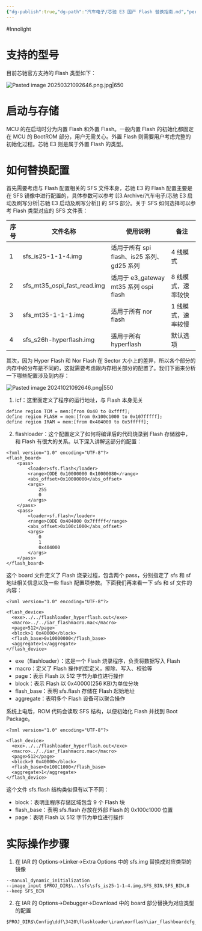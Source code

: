 ```yaml
---
{"dg-publish":true,"dg-path":"汽车电子/芯驰 E3 国产 Flash 替换指南.md","permalink":"/汽车电子/芯驰 E3 国产 Flash 替换指南/","created":"2025-03-31T14:42:01.357+08:00","updated":"2025-04-03T09:13:50.472+08:00"}
---
```


#Innolight

# 支持的型号

目前芯驰官方支持的 Flash 类型如下：

![Pasted image 20250321092646.png.jpg|650](/img/user/0.Asset/resource/Pasted%20image%2020250321092646.png.jpg)
# 启动与存储

MCU 的在启动时分为内置 Flash 和外置 Flash。一般内置 Flash 的初始化都固定在 MCU 的 BootROM 部分，用户无需关心。外置 Flash 则需要用户考虑完整的初始化过程。芯驰 E3 则是属于外置 Flash 的类型。

# 如何替换配置

首先需要考虑与 Flash 配置相关的 SFS 文件本身，芯驰 E3 的 Flash 配置主要是在 SFS 镜像中进行配置的，具体参数可以参考 [[3.Archive/汽车电子/芯驰 E3 启动及刷写分析\|芯驰 E3 启动及刷写分析]] 的 SFS 部分。关于 SFS 如何选择可以参考 Flash 类型对应的 SFS 文件表：

| 序号  | 文件名称                        | 使用说明                              | 备注         |
| --- | --------------------------- | --------------------------------- | ---------- |
| 1   | sfs_is25-1-1-4.img          | 适用于所有 spi flash、is25 系列、gd25 系列   | 4 线模式      |
| 2   | sfs_mt35_ospi_fast_read.img | 适用于 e3_gateway mt35 系列 ospi flash | 8 线模式，速率较快 |
| 3   | sfs_mt35-1-1-1.img          | 适用于所有 nor flash                   | 1 线模式，速率较慢 |
| 4   | sfs_s26h-hyperflash.img     | 适用于所有 hyperflash                  | 默认选项       |

其次，因为 Hyper Flash 和 Nor Flash 在 Sector 大小上的差异，所以各个部分的内存中的分布是不同的，这就需要考虑跟内存相关部分的配置了。我们下面来分析一下哪些配置涉及到内存：

![Pasted image 20241021092646.png|550](/img/user/0.Asset/resource/Pasted%20image%2020241021092646.png)

1. icf：这里面定义了程序的运行地址，与 Flash 本身无关

```
define region TCM = mem:[from 0x40 to 0xffff];
define region FLASH = mem:[from 0x100c1000 to 0x107fffff];
define region IRAM = mem:[from 0x404000 to 0x5fffff];
```

2. flashloader：这个配置定义了如何将编译后的代码烧录到 Flash 存储器中，和 Flash 有很大的关系。以下深入讲解这部分的配置：

``` board
<?xml version="1.0" encoding="UTF-8"?>
<flash_board>
    <pass>
        <loader>sfs.flash</loader>
        <range>CODE 0x10000000 0x10000080</range>
        <abs_offset>0x10000000</abs_offset>
        <args>
            255
            0
        </args>
    </pass>
    <pass>
        <loader>sf.flash</loader>
        <range>CODE 0x404000 0x7fffff</range>
        <abs_offset>0x100c1000</abs_offset>
        <args>
            0
            1
            0x404000
        </args>
    </pass>
</flash_board>
```

这个 board 文件定义了 Flash 烧录过程，包含两个 pass，分别指定了 sfs 和 sf 地址相关信息以及一些 flash 配置项参数。下面我们再来看一下 sfs 和 sf 文件的内容：

``` sfs
<?xml version="1.0" encoding="UTF-8"?>

<flash_device>
  <exe>../../flashloader_hyperflash.out</exe>
  <macro>../../iar_flashmacro.mac</macro>
  <page>512</page>
  <block>1 0x40000</block>
  <flash_base>0x10000000</flash_base>
  <aggregate>1</aggregate>
</flash_device>
```

- exe（flashloader）：这是一个 Flash 烧录程序，负责将数据写入 Flash
- macro：定义了 Flash 操作的宏定义，擦除、写入、校验等
- page：表示 Flash 以 512 字节为单位进行操作
- block：表示 Flash 以 0x40000(256 KB)为单位分块
- flash_base：表明 sfs.flash 存储在 Flash 起始地址
- aggregate：表明多个 Flash 设备可以聚合操作

系统上电后，ROM 代码会读取 SFS 结构，以便初始化 Flash 并找到 Boot Package。

``` sf
<?xml version="1.0" encoding="UTF-8"?>

<flash_device>
  <exe>../../flashloader_hyperflash.out</exe>
  <macro>../../iar_flashmacro.mac</macro>
  <page>512</page>
  <block>9 0x40000</block>
  <flash_base>0x100C1000</flash_base>
  <aggregate>1</aggregate>
</flash_device>
```

这个文件 sfs.flash 结构类似但有以下不同：

- block：表明主程序存储区域包含 9 个 Flash 块
- flash_base：表明 sfs.flash 存放在外部 Flash 的 0x100c1000 位置
- page：表明 Flash 以 512 字节为单位进行操作

# 实际操作步骤

1. 在 IAR 的 Options->Linker->Extra Options 中的 sfs.img 替换成对应类型的镜像

```
--manual_dynamic_initialization
--image_input $PROJ_DIR$\..\sfs\sfs_is25-1-1-4.img,SFS_BIN,SFS_BIN,8
--keep SFS_BIN
```

2. 在 IAR 的 Options->Debugger->Download 中的 board 部分替换为对应类型的配置

```
$PROJ_DIR$\Config\ddf\3420\flashloader\iram\norflash\iar_flashboardcfg_sf_iram.board
```